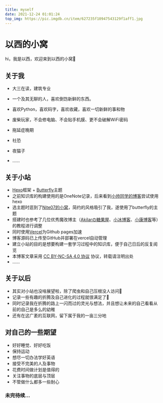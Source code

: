 ```yaml
---
title: myself     
date: 2021-12-24 01:01:24
top_img: https://pic.imgdb.cn/item/627235f10947543129f1aff1.jpg
---
```


# 以西的小窝



hi，我是以西，欢迎来到以西的小窝🥳



## **关于我**

- 大三在读，建筑专业

- 一个及其无聊的人，喜欢倒饬新鲜的东西。

-  喜欢Python，喜欢码字，喜欢收藏，喜欢一切新鲜的事和物

- 废柴玩家，不会修电脑、不会贴手机膜、更不会破解WiFi密码

- 拖延症晚期

- 社恐

- 夜猫子

- ......

   

## 关于小站

* [Hexo](https://hexo.io/zh-cn)框架 + [Butterfly](https://github.com/jerryc127/hexo-theme-butterfly)主题
* 之前知识库的构建使用的是OneNote记录，后来看到[小帅同学的博客](https://www.xiaoshuai.link/)尝试使用hexo
* 选主题时逛到了[Nite07的小窝](https://www.nite07.com/)，简约的风格吸引了我，遂使用了butterfly的主题
* 搭建时也参考了几位优秀魔改博主（[Akilarの糖果屋](https://akilar.top/)、[小冰博客](https://zfe.space/)、[小康博客](https://www.antmoe.com/)等）的教程进行调整
* 同时使用[Vercel](https://vercel.com/)为Github pages加速
* 博客源码已上传至GitHub并部署在vercel自动管理
* 建立小站的目的是想要构建一套学习过程中的知识库，便于自己日后的反复阅览
* 本博客文章采用 [CC BY-NC-SA 4.0 协议](https://creativecommons.org/licenses/by-nc-sa/4.0/deed.zh) 协议，转载请注明出处
* ......



## 关于以后

* 其实对小站也没啥展望啦，除了爬虫和自己压根没人访问🐶
* 记录一些有趣的折腾及自己进化的过程就很满足了👻
* 同时记录我在折腾的路上一闪而过的灵光与想法，并且想让未来的自己看看从前的自己是多么的幼稚
* 还有在这广袤的互联网，留下属于我的一亩三分地



## 对自己的一些期望

- 好好睡觉、好好吃饭
- 保持运动
- 想尽一切办法学好英语
- 接受不完美的人及事物
- 花费时间做计划是值得的
- 关注事物的底层与顶层
- 不管做什么都多一些耐心



### 未完待续...



